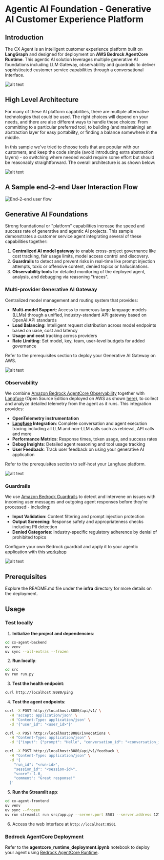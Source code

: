 
# Agentic AI Foundation - Generative AI Customer Experience Platform

## Introduction

The CX Agent is an intelligent customer experience platform built on **LangGraph** and designed for deployment on **AWS Bedrock AgentCore Runtime**. This agentic AI solution leverages multiple generative AI foundations including LLM Gateway, observability and guardrails to deliver sophisticated customer service capabilities through a conversational interface.

![alt text](assets/agent01.png)

## High Level Architecture

For many of these AI platform capabilities, there are multiple alternative technologies that could be used. The right choices will depend on your needs, and there are also different ways to handle these choices: From committing to a particular preferred tool, to building (and maintaining) an abstraction layer for easy portability, or finding a balance somewhere in the middle.

In this sample we've tried to choose tools that are popular with our customers, and keep the code simple (avoid introducing extra abstraction layers) - so switching where needed would require some effort but should be reasonably straightforward. The overall architecture is as shown below:

![alt text](assets/platform_arch.jpg)


## A Sample end-2-end User Interaction Flow 

![End-2-end user flow](assets/sample_sequence_diagram.png)

## Generative AI Foundations

Strong foundational or "platform" capabilities increase the speed and success rate of generative and agentic AI projects. This sample demonstrates a customer service agent integrating several of these capabilities together:

1. **Centralized AI model gateway** to enable cross-project governance like cost tracking, fair usage limits, model access control and discovery.
2. **Guardrails** to detect and prevent risks in real-time like prompt injection attempts, toxic or offensive content, denied topics or hallucinations.
3. **Observability tools** for detailed monitoring of the deployed agent, analysis, and debugging via reasoning "traces".

### Multi-provider Generative AI Gateway
Centralized model management and routing system that provides:
- **Multi-model Support**: Access to numerous large language models (LLMs) through a unified, industry-standard API gateway based on OpenAI API standards
- **Load Balancing**: Intelligent request distribution across model endpoints based on uase, cost and latency
- **Usage and cost** tracking across providers
- **Rate Limiting**: Set model, key, team, user-level budgets for added governance

Refer to the prerequisites section to deploy your Generative AI Gateway on AWS.

![alt text](assets/llmgateway01.png)

### Observability
We combine [Amazon Bedrock AgentCore Observability](https://docs.aws.amazon.com/bedrock-agentcore/latest/devguide/observability-configure.html) together with [Langfuse](https://langfuse.com/) (Open Source Edition deployed on AWS as shown [here](https://github.com/aws-samples/amazon-bedrock-samples/tree/main/evaluation-observe)), to collect and analyze detailed telemetry from the agent as it runs. This integration provides:
- **OpenTelemetry instrumentation**
- **[Langfuse](https://langfuse.com/docs) Integration**: Complete conversation and agent execution tracing including all LLM and non-LLM calls such as retrieval, API calls and more
- **Performance Metrics**: Response times, token usage, and success rates
- **Debug Insights**: Detailed agent reasoning and tool usage tracking
- **User Feedback**: Track user feedback on using your generative AI application

Refer to the prerequisites section to self-host your Langfuse platform.

![alt text](assets/langfuse01.png)

### Guardrails
We use [Amazon Bedrock Guardrails](https://docs.aws.amazon.com/bedrock/latest/userguide/guardrails.html) to detect and intervene on issues with incoming user messages and outgoing agent responses before they're processed - including:
- **Input Validation**: Content filtering and prompt injection protection
- **Output Screening**: Response safety and appropriateness checks including PII detection
- **Denied Categories**: Industry-specific regulatory adherence by denial of prohibited topics

Configure your own Bedrock guardrail and apply it to your agentic application with this [workshop](https://catalog.workshops.aws/bedrockguard/en-US)

![alt text](assets/guardrail01.png)

## Prerequisites

Explore the README.md file under the **infra** directory for more details on the deployment.


## Usage

### Test locally

1. **Initialize the project and dependencies**:
```bash
cd cx-agent-backend
uv venv
uv sync --all-extras --frozen
```
2. **Run locally**: 
```bash
cd src
uv run run.py
```
3. **Test the health endpoint**:
```bash
curl http://localhost:8080/ping
```
4. **Test the agent endpoints**:
```bash
curl -X POST http://localhost:8080/api/v1/ \
  -H 'accept: application/json' \
  -H 'Content-Type: application/json' \
  -d '{"user_id": "<user_id>"}'

curl -X POST http://localhost:8080/invocations \
  -H "Content-Type: application/json" \
  -d '{"input": {"prompt": "Hello", "conversation_id": "<conversation_id>"}}' 

curl -X POST http://localhost:8080/api/v1/feedback \
  -H "Content-Type: application/json" \
  -d '{
    "run_id": "<run-id>",
    "session_id": "<session-id>", 
    "score": 1.0,
    "comment": "Great response!"
  }'


```
5. **Run the Streamlit app**:
```bash
cd cx-agent-frontend
uv venv
uv sync --frozen
uv run streamlit run src/app.py --server.port 8501 --server.address 127.0.0.1
```
6. Access the web interface at `http://localhost:8501`

### Bedrock AgentCore Deployment

Refer to the **agentcore_runtime_deployment.ipynb** notebook to deploy your agent using [Bedrock AgentCore Runtime](https://docs.aws.amazon.com/bedrock-agentcore/latest/devguide/agents-tools-runtime.html).

